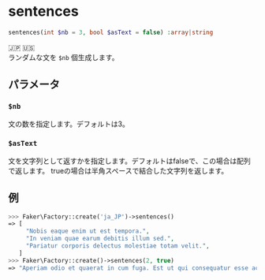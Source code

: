 # sentences
```php
sentences(int $nb = 3, bool $asText = false) :array|string
```
:jp: :us:  
ランダムな文を `$nb` 個生成します。

## パラメータ
### `$nb`
文の数を指定します。デフォルトは3。

### `$asText`
文を文字列として返すかを指定します。デフォルトはfalseで、この場合は配列で返します。
trueの場合は半角スペースで結合した文字列を返します。

## 例
```php
>>> Faker\Factory::create('ja_JP')->sentences()
=> [
     "Nobis eaque enim ut est tempora.",
     "In veniam quae earum debitis illum sed.",
     "Pariatur corporis delectus molestiae totam velit.",
   ]
>>> Faker\Factory::create()->sentences(2, true)
=> "Aperiam odio et quaerat in cum fuga. Est ut qui consequatur esse accusamus soluta eligendi."
```
